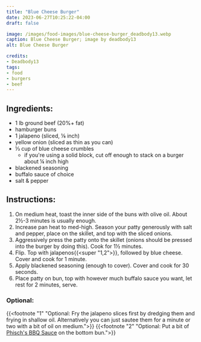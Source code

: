 ```yaml
---
title: "Blue Cheese Burger"
date: 2023-06-27T10:25:22-04:00
draft: false

image: /images/food-images/blue-cheese-burger_deadbody13.webp
caption: Blue Cheese Burger; image by deadbody13
alt: Blue Cheese Burger

credits:
- Deadbody13
tags:
- food
- burgers
- beef
---
```


## Ingredients:
- 1 lb ground beef (20%+ fat)
- hamburger buns
- 1 jalapeno (sliced, &frac18; inch)
- yellow onion (sliced as thin as you can)
- &frac13; cup of blue cheese crumbles
    - if you're using a solid block, cut off enough to stack on a burger about &frac14; inch high
- blackened seasoning
- buffalo sauce of choice
- salt & pepper

## Instructions:
1. On medium heat, toast the inner side of the buns with olive oil. About 2&frac12;-3 minutes is usually enough.
1. Increase pan heat to med-high. Season your patty generously with salt and pepper, place on the skillet, and top with the sliced onions.
1. Aggressively press the patty onto the skillet (onions should be pressed into the burger by doing this). Cook for 1&frac12; minutes.
1. Flip. Top with jalapenos{{<super "1,2">}}, followed by blue cheese. Cover and cook for 1 minute.
1. Apply blackened seasoning (enough to cover). Cover and cook for 30 seconds.
1. Place patty on bun, top with however much buffalo sauce you want, let rest for 2 minutes, serve.

### Optional:
{{<footnote "1" "Optional: Fry the jalapeno slices first by dredging them and frying in shallow oil. Alternatively you can just sautee them for a minute or two with a bit of oil on medium.">}}
{{<footnote "2" "Optional: Put a bit of [Phisch's BBQ Sauce](phisch-bbq-sauce.html) on the bottom bun.">}}
